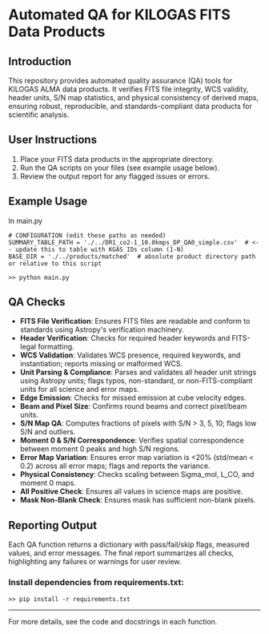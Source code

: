 # Automated QA for KILOGAS FITS Data Products

## Introduction
This repository provides automated quality assurance (QA) tools for KILOGAS ALMA data products. It verifies FITS file integrity, WCS validity, header units, S/N map statistics, and physical consistency of derived maps, ensuring robust, reproducible, and standards-compliant data products for scientific analysis.

## User Instructions
1. Place your FITS data products in the appropriate directory.
2. Run the QA scripts on your files (see example usage below).
3. Review the output report for any flagged issues or errors.

## Example Usage
In main.py

```
# CONFIGURATION (edit these paths as needed)
SUMMARY_TABLE_PATH = './../DR1_co2-1_10.0kmps_DP_QA0_simple.csv'  # <-- update this to table with KGAS IDs column (1-N)
BASE_DIR = './../products/matched'  # absolute product directory path or relative to this script
```

`>> python main.py`

## QA Checks
- **FITS File Verification**: Ensures FITS files are readable and conform to standards using Astropy's verification machinery.
- **Header Verification**: Checks for required header keywords and FITS-legal formatting.
- **WCS Validation**: Validates WCS presence, required keywords, and instantiation; reports missing or malformed WCS.
- **Unit Parsing & Compliance**: Parses and validates all header unit strings using Astropy units; flags typos, non-standard, or non-FITS-compliant units for all science and error maps.
- **Edge Emission**: Checks for missed emission at cube velocity edges.
- **Beam and Pixel Size**: Confirms round beams and correct pixel/beam units.
- **S/N Map QA**: Computes fractions of pixels with S/N > 3, 5, 10; flags low S/N and outliers.
- **Moment 0 & S/N Correspondence**: Verifies spatial correspondence between moment 0 peaks and high S/N regions.
- **Error Map Variation**: Ensures error map variation is <20% (std/mean < 0.2) across all error maps; flags and reports the variance.
- **Physical Consistency**: Checks scaling between Sigma_mol, L_CO, and moment 0 maps.
- **All Positive Check**: Ensures all values in science maps are positive.
- **Mask Non-Blank Check**: Ensures mask has sufficient non-blank pixels.

## Reporting Output
Each QA function returns a dictionary with pass/fail/skip flags, measured values, and error messages. The final report summarizes all checks, highlighting any failures or warnings for user review.

### Install dependencies from requirements.txt:

`>> pip install -r requirements.txt`

---

For more details, see the code and docstrings in each function. 